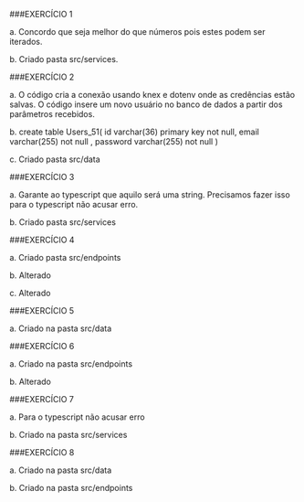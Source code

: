 ###EXERCÍCIO 1

a. Concordo que seja melhor do que números pois estes podem ser iterados.

b. Criado pasta src/services.

###EXERCÍCIO 2

a. O código cria a conexão usando knex e dotenv onde as credências estão salvas.
O código insere um novo usuário no banco de dados a partir dos parâmetros recebidos.

b. create table Users_51(
id varchar(36) primary key not null,
email varchar(255) not null ,
password varchar(255) not null
)

c. Criado pasta src/data

###EXERCÍCIO 3

a. Garante ao typescript que aquilo será uma string. Precisamos fazer isso para o 
typescript não acusar erro.

b. Criado pasta src/services

###EXERCÍCIO 4

a. Criado pasta src/endpoints

b. Alterado

c. Alterado

###EXERCÍCIO 5

a. Criado na pasta src/data

###EXERCÍCIO 6

a. Criado na pasta src/endpoints

b. Alterado

###EXERCÍCIO 7

a. Para o typescript não acusar erro

b. Criado na pasta src/services

###EXERCÍCIO 8

a. Criado na pasta src/data

b. Criado na pasta src/endpoints